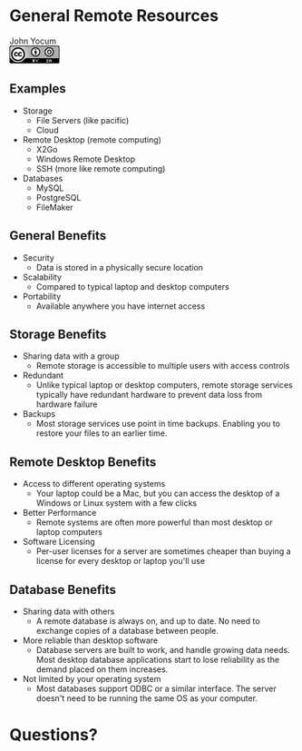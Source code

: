# General Remote Resources
John Yocum  
![CC BY-SA 4.0](../images/cc_by-sa_4.png)  



## Examples

- Storage
    - File Servers (like pacific)
    - Cloud
- Remote Desktop (remote computing)
    - X2Go
    - Windows Remote Desktop
    - SSH (more like remote computing)
- Databases
    - MySQL
    - PostgreSQL
    - FileMaker

## General Benefits

- Security
    - Data is stored in a physically secure location
- Scalability
    - Compared to typical laptop and desktop computers
- Portability
    - Available anywhere you have internet access

## Storage Benefits

- Sharing data with a group
    - Remote storage is accessible to multiple users with access controls
- Redundant
    - Unlike typical laptop or desktop computers, remote storage services typically have redundant hardware to prevent data loss from hardware failure
- Backups
    - Most storage services use point in time backups. Enabling you to restore your files to an earlier time.

## Remote Desktop Benefits

- Access to different operating systems
    - Your laptop could be a Mac, but you can access the desktop of a Windows or Linux system with a few clicks
- Better Performance
    - Remote systems are often more powerful than most desktop or laptop computers
- Software Licensing
    - Per-user licenses for a server are sometimes cheaper than buying a license for every desktop or laptop you'll use

## Database Benefits

- Sharing data with others
    - A remote database is always on, and up to date. No need to exchange copies of a database between people.
- More reliable than desktop software
    - Database servers are built to work, and handle growing data needs. Most desktop database applications start to lose reliability as the demand placed on them increases.
- Not limited by your operating system
    - Most databases support ODBC or a similar interface. The server doesn't need to be running the same OS as your computer.
    
# Questions?
